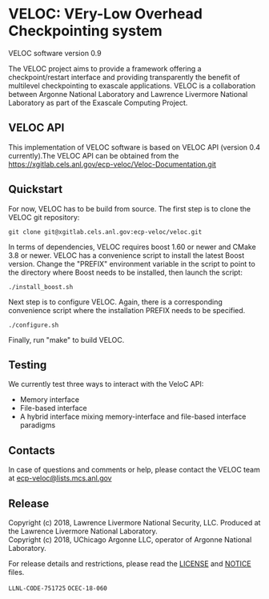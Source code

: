 # VELOC: VEry-Low Overhead Checkpointing system

VELOC software version 0.9

The VELOC project aims to provide a framework offering a
checkpoint/restart interface and providing transparently the benefit
of multilevel checkpointing to exascale applications. VELOC is a
collaboration between Argonne National Laboratory and Lawrence
Livermore National Laboratory as part of the Exascale Computing
Project.


## VELOC API

This implementation of VELOC software is based on VELOC API (version
0.4 currently).The VELOC API can be obtained from the
https://xgitlab.cels.anl.gov/ecp-veloc/Veloc-Documentation.git

## Quickstart

For now, VELOC has to be build from source. The first step is to
clone the VELOC git repository:

```shell
git clone git@xgitlab.cels.anl.gov:ecp-veloc/veloc.git
```

In terms of dependencies, VELOC requires boost 1.60 or newer and CMake
3.8 or newer. VELOC has a convenience script to install the latest
Boost version. Change the "PREFIX" environment variable in the script
to point to the directory where Boost needs to be installed, then
launch the script:

```shell
./install_boost.sh
```

Next step is to configure VELOC. Again, there is a corresponding
convenience script where the installation PREFIX needs to be specified.

```shell
./configure.sh
```

Finally, run "make" to build VELOC.

## Testing

We currently test three ways to interact with the VeloC API:

- Memory interface
- File-based interface
- A hybrid interface mixing memory-interface and file-based interface paradigms

## Contacts

In case of questions and comments or help, please contact the VELOC
team at ecp-veloc@lists.mcs.anl.gov

## Release

Copyright (c) 2018, Lawrence Livermore National Security, LLC.
Produced at the Lawrence Livermore National Laboratory.
<br>
Copyright (c) 2018, UChicago Argonne LLC, operator of Argonne National Laboratory.


For release details and restrictions, please read the [LICENSE]() and [NOTICE]() files.

`LLNL-CODE-751725` `OCEC-18-060`
